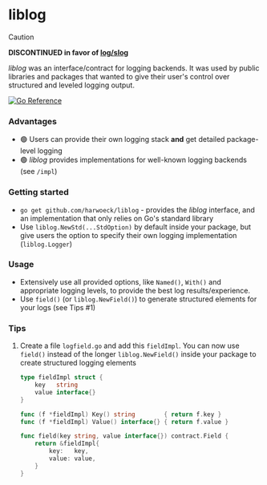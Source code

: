 # liblog

> [!CAUTION]
> **DISCONTINUED in favor of [log/slog](https://go.dev/blog/slog)**

*liblog* was an interface/contract for logging backends. It was used by public libraries and packages that wanted to give their user's control over structured and leveled logging output.

[![Go Reference](https://pkg.go.dev/badge/github.com/harwoeck/liblog.svg)](https://pkg.go.dev/github.com/harwoeck/liblog)

### Advantages

- 🟢 Users can provide their own logging stack __**and**__ get detailed package-level logging
- 🟢 *liblog* provides implementations for well-known logging backends (see `/impl`)

### Getting started

- `go get github.com/harwoeck/liblog` - provides the *liblog* interface, and an implementation that only relies on Go's
  standard library
- Use `liblog.NewStd(...StdOption)` by default inside your package, but give users the option to specify their own
  logging implementation (`liblog.Logger`)

### Usage

- Extensively use all provided options, like `Named()`, `With()` and appropriate logging levels, to provide the best log
  results/experience.
- Use `field()` (or `liblog.NewField()`) to generate structured elements for your logs (see Tips #1)

### Tips

1. Create a file `logfield.go` and add this `fieldImpl`. You can now use `field()` instead of the
   longer `liblog.NewField()` inside your package to create structured logging elements
    ```go
    type fieldImpl struct {
        key   string
        value interface{}
    }
    
    func (f *fieldImpl) Key() string        { return f.key }
    func (f *fieldImpl) Value() interface{} { return f.value }
    
    func field(key string, value interface{}) contract.Field {
        return &fieldImpl{
            key:   key,
            value: value,
        }
    }
    ```
